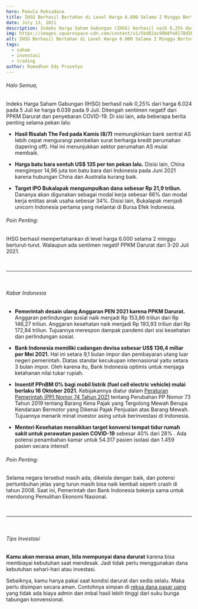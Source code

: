 ```yaml
---
hero: Pemula Reksadana
title: IHSG Berhasil Bertahan di Level Harga 6.000 Selama 2 Minggu Berturut-turut
date: July 13, 2021
description: Indeks Harga Saham Gabungan (IHSG) berhasil naik 0,25% dari harga 6.024 pada 5 Juli ke harga 6.039 pada 9 Juli. Ditengah sentimen negatif dari PPKM Darurat dan penyebaran COVID-19.
img: https://images.squarespace-cdn.com/content/v1/5bd82ac99b8fe8178d5bc6e9/1626052460874-OTT54K5U923U9W4QBJBG/unsplash-image-mAxA2OmTmKA.jpg?format=1000w
alt: IHSG Berhasil Bertahan di Level Harga 6.000 Selama 2 Minggu Berturut-turut
tags: 
  - saham
  - investasi
  - trading
author: Romadhan Edy Prasetyo
---
```


<div class="text-justify grid gap-4">
  <h6 class="ft-h text-primary font-bold">Halo Semua,</h6>
  <p>Indeks Harga Saham Gabungan (IHSG) berhasil naik 0,25% dari harga 6.024 pada 5 Juli ke harga 6.039 pada 9 Juli. Ditengah sentimen negatif dari PPKM Darurat dan penyebaran COVID-19. Di sisi lain, ada beberapa berita penting selama pekan lalu:</p>
  <ul>
    <li>
      <p><b>Hasil Risalah The Fed pada Kamis (8/7)</b> memungkinkan bank sentral AS lebih cepat mengurangi pembelian surat berharga kredit perumahan (tapering off). Hal ini menunjukkan sektor perumahan AS mulai membaik.</p>
    </li>
    <li>
      <p><b>Harga batu bara sentuh US$ 135 per ton pekan lalu.</b> Disisi lain, China mengimpor 14,96 juta ton batu bara dari Indonesia pada Juni 2021 karena hubungan China dan Australia kurang baik.</p>
    </li>
    <li>
      <p><b>Target IPO Bukalapak mengumpulkan dana sebesar Rp 21,9 triliun.</b> Dananya akan digunakan sebagai modal kerja sebesar 66% dan modal kerja entitas anak usaha sebesar 34%. Disisi lain, Bukalapak menjadi unicorn Indonesia pertama yang melantai di Bursa Efek Indonesia.</p>
    </li>
  </ul>
  <h6 class="ft-h font-bold">Poin Penting:</h6>
  <p>IHSG berhasil mempertahankan di level harga 6.000 selama 2 minggu berturut-turut. Walaupun ada sentimen negatif PPKM Darurat dari 3-20 Juli 2021.</p>
</div>

<br>
<hr>
<br>

<div class="text-justify grid gap-4">
  <h6 class="ft-h text-primary font-bold">Kabar Indonesia</h6>
  <ul>
    <li>
      <p><b>Pemerintah desain ulang Anggaran PEN 2021 karena PPKM Darurat.</b> Anggaran perlindungan sosial naik menjadi Rp 153,86 triliun dari Rp 146,27 triliun. Anggaran kesehatan naik menjadi Rp 193,93 triliun dari Rp 172,84 triliun. Tujuannya  merespon dampak pandemi dari sisi kesehatan dan perlindungan sosial.</p>
    </li>
    <li>
      <p><b>Bank Indonesia memiliki cadangan devisa sebesar US$ 136,4 miliar per Mei 2021.</b> Hal ini setara 9,1 bulan impor dan pembayaran utang luar negeri pemerintah. Diatas standar kecukupan internasional yaitu setara 3 bulan impor. Oleh karena itu, Bank Indonesia optimis untuk menjaga ketahanan nilai tukar rupiah.</p>
    </li>
    <li>
      <p><b>Insentif PPnBM 0% bagi mobil listrik (fuel cell electric vehicle) mulai berlaku 16 Oktober 2021.</b> Kebijakannya diatur dalam <a href="https://perpajakan.ddtc.co.id/peraturan-pajak/read/peraturan-pemerintah-74-tahun-2021" target="_blank">Peraturan Pemerintah (PP) Nomor 74 Tahun 2021</a> tentang Perubahan PP Nomor 73 Tahun 2019 tentang Barang Kena Pajak yang Tergolong Mewah Berupa Kendaraan Bermotor yang Dikenai Pajak Penjualan atas Barang Mewah. Tujuannya menarik minat investor asing untuk berinvestasi di Indonesia.</p>
    </li>
    <li>
      <p><b>Menteri Kesehatan menaikkan target konversi tempat tidur rumah sakit untuk perawatan pasien COVID-19</b> sebesar 40% dari 28% . Ada potensi penambahan kamar untuk 54.317 pasien isolasi dan 1.459 pasien secara intensif.</p>
    </li>
  </ul>
  <h6 class="ft-h font-bold">Poin Penting:</h6>
  <p>Selama negara tersebut masih ada, dikelola dengan baik, dan potensi pertumbuhan jelas yang turun masih bisa naik kembali seperti crash di tahun 2008. Saat ini, Pemerintah dan Bank Indonesia bekerja sama untuk mendorong Pemulihan Ekonomi Nasional.</p>
</div>

<br>
<hr>
<br>

<div class="text-justify grid gap-4">
  <h6 class="ft-h text-primary font-bold">Tips Investasi</h6>
  <p><b>Kamu akan merasa aman, bila mempunyai dana darurat</b> karena bisa membiayai kebutuhan saat mendesak. Jadi tidak perlu menggunakan dana kebutuhan sehari-hari atau investasi.</p>
  <p>Sebaiknya, kamu hanya pakai saat kondisi darurat dan sedia selalu. Maka perlu disimpan secara aman. Contohnya simpan di <a href="https://faq.bibit.id/id/article/apa-itu-reksa-dana-pasar-uang-helga8/" target="_blank">reksa dana pasar uang</a> yang tidak ada biaya admin dan imbal hasil lebih tinggi dari suku bunga tabungan konvensional.</p>
</div>